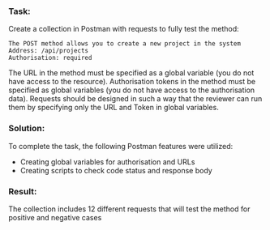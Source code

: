 ### Task: 

Create a collection in Postman with requests to fully test the method:  

```
The POST method allows you to create a new project in the system  
Address: /api/projects  
Authorisation: required 
```  

The URL in the method must be specified as a global variable (you do not have access to the resource).
Authorisation tokens in the method must be specified as global variables (you do not have access to the authorisation data).
Requests should be designed in such a way that the reviewer can run them by specifying only the URL and Token in global variables.

### Solution:

To complete the task, the following Postman features were utilized:

*   Creating global variables for authorisation and URLs  
*   Creating scripts to check code status and response body  

### Result:

The collection includes 12 different requests that will test the method for positive and negative cases